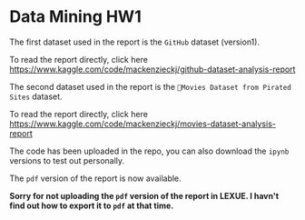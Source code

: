# Data Mining HW1

The first dataset used in the report is the `GitHub` dataset (version1).

To read the report directly, click here https://www.kaggle.com/code/mackenzieckj/github-dataset-analysis-report

The second dataset used in the report is the `🎥Movies Dataset from Pirated Sites` dataset.

To read the report directly, click here https://www.kaggle.com/code/mackenzieckj/movies-dataset-analysis-report

The code has been uploaded in the repo, you can also download the `ipynb` versions to test out personally.

The `pdf` version of the report is now available.

**Sorry for not uploading the `pdf` version of the report in LEXUE. I havn't find out how to export it to `pdf` at that time.**
